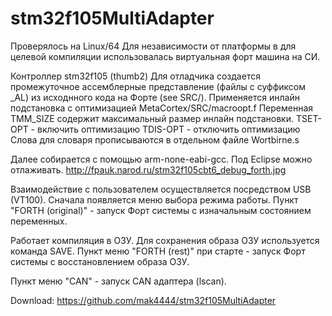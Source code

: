 # stm32f105MultiAdapter

Проверялось на Linux/64
Для независимости от платформы в для целевой компиляции использовалась виртуальная форт машина на СИ.

Контроллер stm32f105 (thumb2)
Для отладчика создается промежуточное ассемблерные представление
(файлы с суффиксом _AL) из исходнного кода на Форте (see SRC/).
Применяется инлайн подстановка с оптимизацией MetaCortex/SRC/macroopt.f 
Переменная TMM_SIZE содержит максимальный размер инлайн подстановки.
TSET-OPT - включить оптимизацию
TDIS-OPT - отключить оптимизацию
Слова для словаря прописываются в отдельном файле Wortbirne.s  

 Далее собирается с помощью arm-none-eabi-gcc.
Под Eclipse можно отлаживать. http://fpauk.narod.ru/stm32f105cbt6_debug_forth.jpg

Взаимодействие с пользователем осуществляется посредством USB (VT100).
Сначала появляется меню выбора режима работы.
Пункт "FORTH (original)" - запуск Форт системы с изначальным состоянием переменных.

Работает компиляция в ОЗУ.
Для сохранения образа ОЗУ используется команда SAVE.
Пункт меню "FORTH (rest)" при старте - запуск Форт системы с восстановлением 
образа ОЗУ.

Пункт меню "CAN" - запуск CAN адаптера (lscan).

Download: https://github.com/mak4444/stm32f105MultiAdapter


